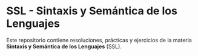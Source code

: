 # SSL - Sintaxis y Semántica de los Lenguajes

Este repositorio contiene resoluciones, prácticas y ejercicios de la materia **Sintaxis y Semántica de los Lenguajes** (SSL).
